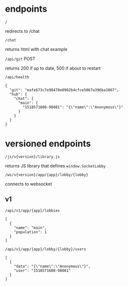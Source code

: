# endpoints

`/`

redirects to /chat

`/chat`

returns html with chat example

`/api/git` POST

returns 200 if up to date, 500 if about to restart

`/api/health`

```
{
  "git": "eafe673c7e98478e0902b4cfce5067a396ba3867",
  "hub": {
    "chat": {
      "main": {
        "1518571608-98081": "{\"name\":\"Anonymous\"}"
      }
    }
  }
}
```

# versioned endpoints

`/js/v{version}/library.js`

returns JS library that defines `window.SocketLobby`

`/ws/v{version}/app/{app}/lobby/{lobby}`

connects to websocket

## v1

`/api/v1/app/{app}/lobbies`

```
[
  {
    "name": "main",
    "population": 1
  }
]
```

`/api/v1/app/{app}/lobby/{lobby}/users`

```
[
  {
    "data": "{\"name\":\"Anonymous\"}",
    "user": "1518571608-98081"
  }
]
```
